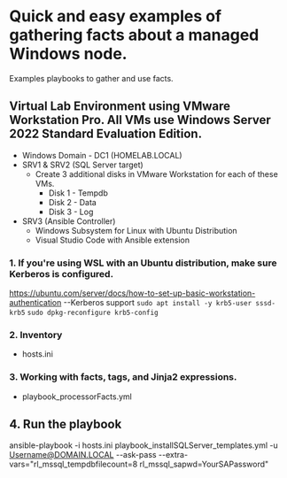 # Quick and easy examples of gathering facts about a managed Windows node.
Examples playbooks to gather and use facts.

## Virtual Lab Environment using VMware Workstation Pro.  All VMs use Windows Server 2022 Standard Evaluation Edition.
- Windows Domain - DC1 (HOMELAB.LOCAL)
- SRV1 & SRV2 (SQL Server target)
  - Create 3 additional disks in VMware Workstation for each of these VMs.
    - Disk 1 - Tempdb
    - Disk 2 - Data
    - Disk 3 - Log
- SRV3 (Ansible Controller)
  - Windows Subsystem for Linux with Ubuntu Distribution
  - Visual Studio Code with Ansible extension


### 1. If you're using WSL with an Ubuntu distribution, make sure Kerberos is configured.

https://ubuntu.com/server/docs/how-to-set-up-basic-workstation-authentication
--Kerberos support
`
sudo apt install -y krb5-user sssd-krb5
`
`
sudo dpkg-reconfigure krb5-config
`

### 2. Inventory
- hosts.ini

### 3. Working with facts, tags, and Jinja2 expressions.
- playbook_processorFacts.yml

## 4. Run the playbook
ansible-playbook -i hosts.ini playbook_installSQLServer_templates.yml -u Username@DOMAIN.LOCAL --ask-pass --extra-vars="rl_mssql_tempdbfilecount=8 rl_mssql_sapwd=YourSAPassword"
